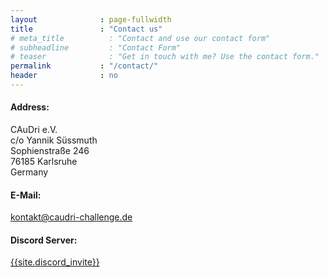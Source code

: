 ```yaml
---
layout              : page-fullwidth
title               : "Contact us"
# meta_title          : "Contact and use our contact form"
# subheadline         : "Contact Form"
# teaser              : "Get in touch with me? Use the contact form."
permalink           : "/contact/"
header              : no
---
```


#### Address:
CAuDri e.V.  
c/o Yannik Süssmuth  
Sophienstraße 246  
76185 Karlsruhe  
Germany  

#### E-Mail: 
[kontakt@caudri-challenge.de](mailto:kontakt@caudri-challenge.de)

#### Discord Server:
[{{site.discord_invite}}]({{site.discord_invite}})

